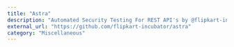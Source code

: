 ```yaml
---
title: "Astra"
description: "Automated Security Testing For REST API's by @flipkart-incubator."
external_url: "https://github.com/flipkart-incubator/astra"
category: "Miscellaneous"
---
```

